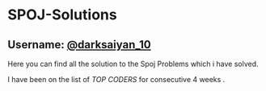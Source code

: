 # SPOJ-Solutions
## Username: <a href="https://www.spoj.com/users/darksaiyan_10/"> @darksaiyan_10</a>
 

Here you can find all the solution to the Spoj Problems which i have solved.

I have been on the list of *TOP CODERS* for consecutive 4 weeks . 
